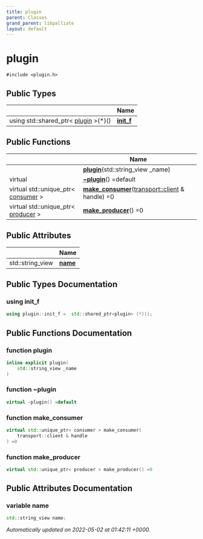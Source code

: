 ```yaml
---
title: plugin
parent: Classes
grand_parent: libpalliate
layout: default
---
```


# plugin






`#include <plugin.h>`

## Public Types

|                | Name           |
| -------------- | -------------- |
| using std::shared_ptr< [plugin](/libpalliate/generated/Classes/classplugin) >(*)() | **[init_f](/libpalliate/generated/Classes/classplugin#using-init-f)**  |

## Public Functions

|                | Name           |
| -------------- | -------------- |
| | **[plugin](/libpalliate/generated/Classes/classplugin#function-plugin)**(std::string_view _name) |
| virtual | **[~plugin](/libpalliate/generated/Classes/classplugin#function-~plugin)**() =default |
| virtual std::unique_ptr< [consumer](/libpalliate/generated/Classes/classconsumer) > | **[make_consumer](/libpalliate/generated/Classes/classplugin#function-make-consumer)**([transport::client](/libpalliate/generated/Classes/classtransport_1_1client) & handle) =0 |
| virtual std::unique_ptr< [producer](/libpalliate/generated/Classes/classproducer) > | **[make_producer](/libpalliate/generated/Classes/classplugin#function-make-producer)**() =0 |

## Public Attributes

|                | Name           |
| -------------- | -------------- |
| std::string_view | **[name](/libpalliate/generated/Classes/classplugin#variable-name)**  |

## Public Types Documentation

### using init_f

```cpp
using plugin::init_f =  std::shared_ptr<plugin> (*)();
```


## Public Functions Documentation

### function plugin

```cpp
inline explicit plugin(
    std::string_view _name
)
```


### function ~plugin

```cpp
virtual ~plugin() =default
```


### function make_consumer

```cpp
virtual std::unique_ptr< consumer > make_consumer(
    transport::client & handle
) =0
```


### function make_producer

```cpp
virtual std::unique_ptr< producer > make_producer() =0
```


## Public Attributes Documentation

### variable name

```cpp
std::string_view name;
```



_Automatically updated on 2022-05-02 at 01:42:11 +0000._